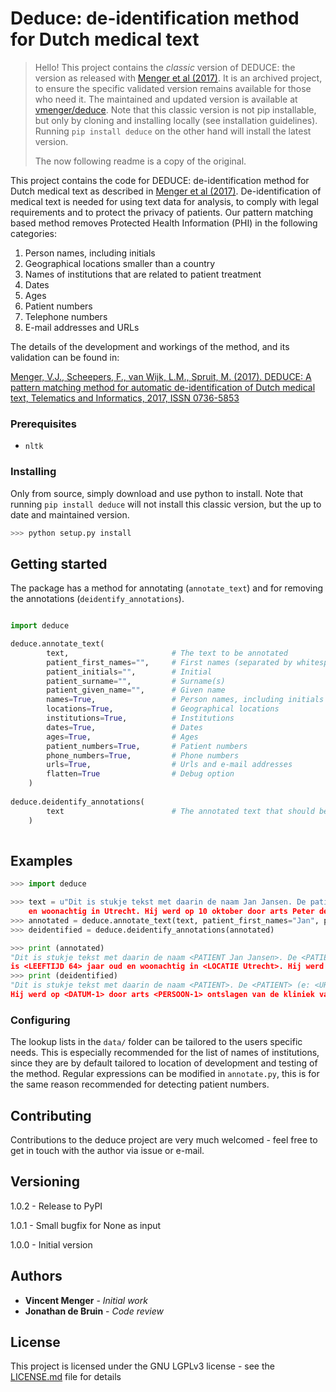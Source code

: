 # Deduce: de-identification method for Dutch medical text

> Hello! This project contains the *classic* version of DEDUCE: the version as released with [Menger et al (2017)](http://www.sciencedirect.com/science/article/pii/S0736585316307365). It is an archived project, to ensure the specific validated version remains available for those who need it. The maintained and updated version is available at [vmenger/deduce](https://github.com/vmenger/deduce). Note that this classic version is not pip installable, but only by cloning and installing locally (see installation guidelines). Running `pip install deduce` on the other hand will install the latest version. 
> 
> The now following readme is a copy of the original. 

This project contains the code for DEDUCE: de-identification method for Dutch medical text as described in [Menger et al (2017)](http://www.sciencedirect.com/science/article/pii/S0736585316307365). De-identification of medical text is needed for using text data for analysis, to comply with legal requirements and to protect the privacy of patients. Our pattern matching based method removes Protected Health Information (PHI) in the following categories:

1. Person names, including initials
2. Geographical locations smaller than a country
3. Names of institutions that are related to patient treatment
4. Dates
5. Ages
6. Patient numbers
7. Telephone numbers
8. E-mail addresses and URLs

The details of the development and workings of the method, and its validation can be found in: 

[Menger, V.J., Scheepers, F., van Wijk, L.M., Spruit, M. (2017). DEDUCE: A pattern matching method for automatic de-identification of Dutch medical text, Telematics and Informatics, 2017, ISSN 0736-5853](http://www.sciencedirect.com/science/article/pii/S0736585316307365)

### Prerequisites

* `nltk`

### Installing

Only from source, simply download and use python to install. Note that running `pip install deduce` will not install this classic version, but the up to date and maintained version.

``` python
>>> python setup.py install
```

## Getting started

The package has a method for annotating (`annotate_text`) and for removing the annotations (`deidentify_annotations`).

``` python

import deduce 

deduce.annotate_text(
        text,                       # The text to be annotated
        patient_first_names="",     # First names (separated by whitespace)
        patient_initials="",        # Initial
        patient_surname="",         # Surname(s)
        patient_given_name="",      # Given name
        names=True,                 # Person names, including initials
        locations=True,             # Geographical locations
        institutions=True,          # Institutions
        dates=True,                 # Dates
        ages=True,                  # Ages
        patient_numbers=True,       # Patient numbers
        phone_numbers=True,         # Phone numbers
        urls=True,                  # Urls and e-mail addresses
        flatten=True                # Debug option
    )    
    
deduce.deidentify_annotations(
        text                        # The annotated text that should be de-identified
    )
    
```

## Examples
``` python
>>> import deduce

>>> text = u"Dit is stukje tekst met daarin de naam Jan Jansen. De patient J. Jansen (e: j.jnsen@email.com, t: 06-12345678) is 64 jaar oud 
    en woonachtig in Utrecht. Hij werd op 10 oktober door arts Peter de Visser ontslagen van de kliniek van het UMCU."
>>> annotated = deduce.annotate_text(text, patient_first_names="Jan", patient_surname="Jansen")
>>> deidentified = deduce.deidentify_annotations(annotated)

>>> print (annotated)
"Dit is stukje tekst met daarin de naam <PATIENT Jan Jansen>. De <PATIENT patient J. Jansen> (e: <URL j.jnsen@email.com>, t: <TELEFOONNUMMER 06-12345678>) 
is <LEEFTIJD 64> jaar oud en woonachtig in <LOCATIE Utrecht>. Hij werd op <DATUM 10 oktober> door arts <PERSOON Peter de Visser> ontslagen van de kliniek van het <INSTELLING umcu>."
>>> print (deidentified)
"Dit is stukje tekst met daarin de naam <PATIENT>. De <PATIENT> (e: <URL-1>, t: <TELEFOONNUMMER-1>) is <LEEFTIJD-1> jaar oud en woonachtig in <LOCATIE-1>.
Hij werd op <DATUM-1> door arts <PERSOON-1> ontslagen van de kliniek van het <INSTELLING-1>."
```

### Configuring

The lookup lists in the `data/` folder can be tailored to the users specific needs. This is especially recommended for the list of names of institutions, since they are by default tailored to location of development and testing of the method. Regular expressions can be modified in `annotate.py`, this is for the same reason recommended for detecting patient numbers. 

## Contributing

Contributions to the deduce project are very much welcomed - feel free to get in touch with the author via issue or e-mail. 

## Versioning

1.0.2 - Release to PyPI

1.0.1 - Small bugfix for None as input

1.0.0 - Initial version

## Authors

* **Vincent Menger** - *Initial work* 
* **Jonathan de Bruin** - *Code review*

## License

This project is licensed under the GNU LGPLv3 license - see the [LICENSE.md](LICENSE.md) file for details
